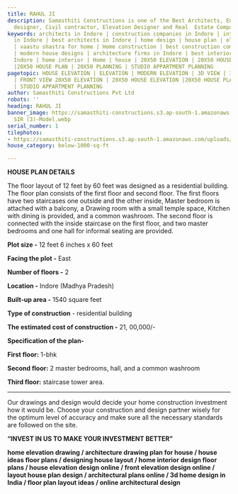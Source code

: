 ```yaml
---
title: RAHUL JI
description: Samasthiti Constructions is one of the Best Architects, Engineer, Interior
  designer, Civil contractor, Elevation Designer and Real  Estate Companies in Indore.
keywords: architects in Indore | construction companies in Indore | interior designer
  in Indore | best architects in Indore | home design | house plan | elevation design
  | vaastu shastra for home | Home construction | best construction companies in Indore
  | modern house designs | architecture firms in Indore | best interior designer in
  Indore | home interior | Home | house | 20X50 ELEVATION | 20X50 HOUSE ELEVATION
  |20X50 HOUSE PLAN | 20X50 PLANNING | STUDIO APPARTMENT PLANNING
pagetopic: HOUSE ELEVATION | ELEVATION | MODERN ELEVATION | 3D VIEW | 3D ELEVATION
  | FRONT VIEW 20X50 ELEVATION | 20X50 HOUSE ELEVATION |20X50 HOUSE PLAN | 20X50 PLANNING
  | STUDIO APPARTMENT PLANNING
author: Samasthiti Constructions Pvt Ltd
robots: ''
heading: RAHUL JI
banner_image: https://samasthiti-constructions.s3.ap-south-1.amazonaws.com/uploads/RAHUL
  SIR (3)-Model.webp
serial_number: 1
tilephotos:
- https://samasthiti-constructions.s3.ap-south-1.amazonaws.com/uploads/RAHUL SIR (3)-Model.webp
house_category: below-1000-sq-ft

---
```

**HOUSE PLAN DETAILS**

The floor layout of 12 feet by 60 feet was designed as a residential building. The floor plan consists of the first floor and second floor. The first floors have two staircases one outside and the other inside, Master bedroom is attached with a balcony, a Drawing room with a small temple space, Kitchen with dining is provided, and a common washroom. The second floor is connected with the inside staircase on the first floor, and two master bedrooms and one hall for informal seating are provided.

**Plot size -** 12 feet 6 inches x 60 feet

**Facing the plot -** East

**Number of floors -** 2

**Location -** Indore (Madhya Pradesh)

**Built-up area -** 1540 square feet

**Type of construction** - residential building

**The estimated cost of construction -** 21, 00,000/-

**Specification of the plan-**

**First floor:** 1-bhk

**Second floor:** 2 master bedrooms, hall, and a common washroom

**Third floor:** staircase tower area.

***

Our drawings and design would decide your home construction investment how it would be. Choose your construction and design partner wisely for the optimum level of accuracy and make sure all the necessary standards are followed on the site.

**“INVEST IN US TO MAKE YOUR INVESTMENT BETTER”**

**home elevation drawing / architecture drawing plan for house / house ideas floor plans / designing house layout / home interior design floor plans / house elevation design online / front elevation design online / layout house plan design / architectural plans online / 3d home design in India / floor plan layout ideas / online architectural design**
